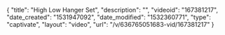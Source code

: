 {
    "title": "High Low Hanger Set",
    "description": "",
    "videoid": "167381217",
    "date_created": "1531947092",
    "date_modified": "1532360771",
    "type": "captivate",
    "layout": "video",
    "url": "\/v\/636765051683-vid\/167381217"
}